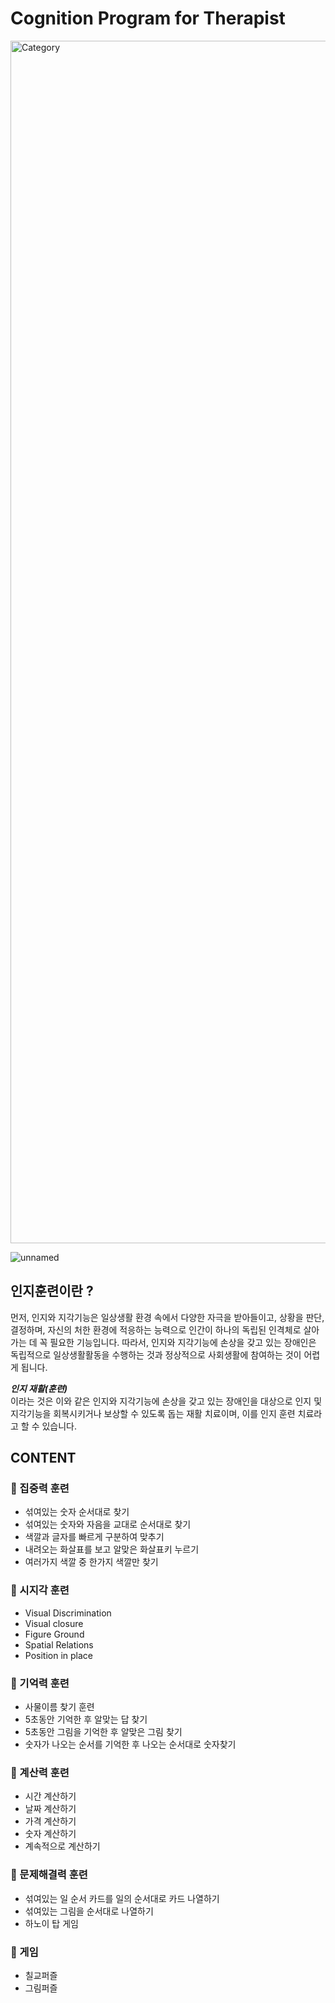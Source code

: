 # Cognition Program for Therapist
<img width="1924" alt="Category " src="https://user-images.githubusercontent.com/80687195/139001123-b7564347-8f9b-4e47-b358-2cbc7529006d.png">


![unnamed](https://user-images.githubusercontent.com/80687195/139439951-67fc2e64-33b2-467f-a21c-6cf1a65f1d13.jpeg)



## 인지훈련이란 ?

먼저, 인지와 지각기능은 일상생활 환경 속에서 다양한 자극을 받아들이고, 상황을 판단, 결정하며, 자신의 처한 환경에 적응하는 능력으로 인간이 하나의 독립된 인격체로 살아가는 데 꼭 필요한 기능입니다.
따라서, 인지와 지각기능에 손상을 갖고 있는 장애인은 독립적으로 일상생활활동을 수행하는 것과 정상적으로 사회생활에 참여하는 것이 어렵게 됩니다. 

***인지 재활(훈련)*** <br />
이라는 것은 이와 같은 인지와 지각기능에 손상을 갖고 있는 장애인을 대상으로 인지 및 지각기능을 회복시키거나 보상할 수 있도록 돕는 재활 치료이며, 이를 인지 훈련 치료라고 할 수 있습니다.

## CONTENT
### 🎯 집중력 훈련
- 섞여있는 숫자 순서대로 찾기
- 섞여있는 숫자와 자음을 교대로 순서대로 찾기
- 색깔과 글자를 빠르게 구분하여 맞추기
- 내려오는 화살표를 보고 알맞은 화살표키 누르기
- 여러가지 색깔 중 한가지 색깔만 찾기

### 🎯 시지각 훈련
- Visual Discrimination 
- Visual closure
- Figure Ground
- Spatial Relations
- Position in place

### 🎯 기억력 훈련
- 사물이름 찾기 훈련
- 5초동안 기억한 후 알맞는 답 찾기
- 5초동안 그림을 기억한 후 알맞은 그림 찾기
- 숫자가 나오는 순서를 기억한 후 나오는 순서대로 숫자찾기


### 🎯 계산력 훈련
- 시간 계산하기
- 날짜 계산하기
- 가격 계산하기
- 숫자 계산하기
- 계속적으로 계산하기

### 🎯 문제해결력 훈련
- 섞여있는 일 순서 카드를 일의 순서대로 카드 나열하기
- 섞여있는 그림을 순서대로 나열하기
- 하노이 탑 게임

### 🎯 게임
- 칠교퍼즐
- 그림퍼즐


